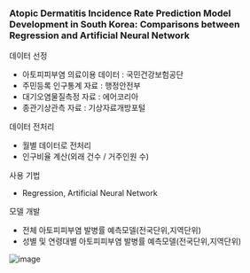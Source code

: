 ### Atopic Dermatitis Incidence Rate Prediction Model Development in South Korea: Comparisons between Regression and Artificial Neural Network

데이터 선정
- 아토피피부염 의료이용 데이터 : 국민건강보험공단
- 주민등록 인구통계 자료 : 행정안전부
- 대기오염물질측정 자료 : 에어코리아
- 종관기상관측 자료 : 기상자료개방포털

데이터 전처리
- 월별 데이터로 전처리
- 인구비율 계산(외래 건수 / 거주인원 수)

사용 기법
- Regression, Artificial Neural Network

모델 개발
- 전체 아토피피부염 발병률 예측모델(전국단위,지역단위)
- 성별 및 연령대별 아토피피부염 발병률 예측모델(전국단위,지역단위)


![image](https://github.com/geuk-hub/Paper/assets/75317346/6fb5567f-0abd-4a32-aabf-9bc8ae4b7362)
